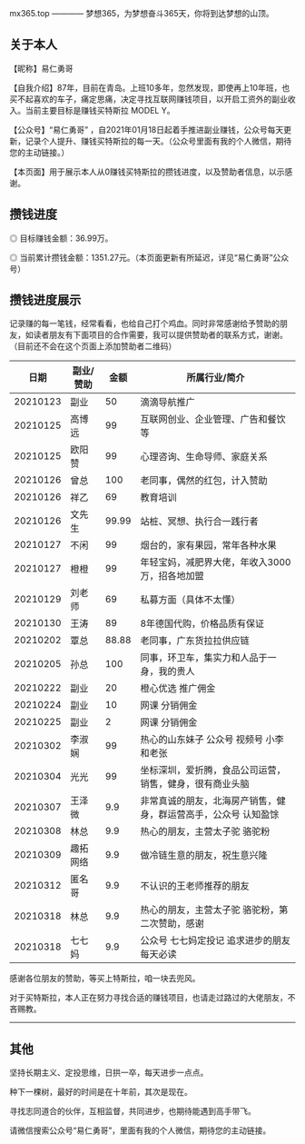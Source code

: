 mx365.top ———— 梦想365，为梦想奋斗365天，你将到达梦想的山顶。

## 关于本人

【昵称】易仁勇哥

【自我介绍】87年，目前在青岛。上班10多年，忽然发现，即使再上10年班，也买不起喜欢的车子，痛定思痛，决定寻找互联网赚钱项目，以开启工资外的副业收入。当前主要目标是赚钱买特斯拉 MODEL Y。

【公众号】“易仁勇哥” ，自2021年01月18日起着手推进副业赚钱，公众号每天更新，记录个人提升、赚钱买特斯拉的每一天。（公众号里面有我的个人微信，期待您的主动链接。）

【本页面】用于展示本人从0赚钱买特斯拉的攒钱进度，以及赞助者信息，以示感谢。

## 攒钱进度

◎ 目标赚钱金额：36.99万。

◎ 当前累计攒钱金额：1351.27元。（本页面更新有所延迟，详见“易仁勇哥”公众号）

## 攒钱进度展示

记录赚的每一笔钱，经常看看，也给自己打个鸡血。同时非常感谢给予赞助的朋友，如读者朋友有下面项目的合作需要，我可以提供赞助者的联系方式，谢谢。（目前还不会在这个页面上添加赞助者二维码）

| 日期       | 副业/赞助 | 金额    | 所属行业/简介                          |
|----------|-------|-------|----------------------------------|
| 20210123 | 副业    | 50    | 滴滴导航推广                           |
| 20210125 | 高博远   | 99    | 互联网创业、企业管理、广告和餐饮等                |
| 20210125 | 欧阳赞   | 99    | 心理咨询、生命导师、家庭关系                   |
| 20210126 | 曾总    | 100   | 老同事，偶然的红包，计入赞助                   |
| 20210126 | 祥乙    | 69    | 教育培训                             |
| 20210126 | 文先生   | 99.99 | 站桩、冥想、执行合一践行者                    |
| 20210127 | 不闲    | 99    | 烟台的，家有果园，常年各种水果                  |
| 20210127 | 橙橙    | 99    | 年轻宝妈，减肥界大佬，年收入3000万，招各地加盟        |
| 20210129 | 刘老师   | 69    | 私募方面（具体不太懂）                      |
| 20210130 | 王涛    | 89    | 8年德国代购，价格品质有保证                   |
| 20210202 | 覃总    | 88.88 | 老同事，广东货拉拉供应链                     |
| 20210205 | 孙总    | 100   | 同事，环卫车，集实力和人品于一身，我的贵人            |
| 20210222 | 副业    | 20    | 橙心优选 推广佣金                        |
| 20210224 | 副业    | 10    | 网课 分销佣金                          |
| 20210225 | 副业    | 2     | 网课 分销佣金                          |
| 20210302 | 李淑娴   | 99    | 热心的山东妹子 公众号 视频号 小李和老张            |
| 20210304 | 光光    | 99    | 坐标深圳，爱折腾，食品公司运营，销售，健身，很有商业头脑     |
| 20210307 | 王泽微   | 9.9   | 非常真诚的朋友，北海房产销售，健身，群运营高手，公众号 认知盈馀 |
| 20210308 | 林总   | 9.9   | 热心的朋友，主营太子驼 骆驼粉                    |
| 20210309 | 趣拓网络   | 9.9   | 做冷链生意的朋友，祝生意兴隆                   |
| 20210312 | 匿名哥   | 9.9   | 不认识的王老师推荐的朋友                     |
| 20210318 | 林总   | 9.9   | 热心的朋友，主营太子驼 骆驼粉，第二次赞助，感谢    |
| 20210318 | 七七妈   | 9.9   | 公众号 七七妈定投记 追求进步的朋友每天必读       |


感谢各位朋友的赞助，等买上特斯拉，咱一块去兜风。

对于买特斯拉，本人正在努力寻找合适的赚钱项目，也请走过路过的大佬朋友，不吝赐教。


* * *

## 其他

坚持长期主义、定投思维，日拱一卒，每天进步一点点。

种下一棵树，最好的时间是在十年前，其次是现在。

寻找志同道合的伙伴，互相监督，共同进步，也期待能遇到高手带飞。

请微信搜索公众号“易仁勇哥”，里面有我的个人微信，期待您的主动链接。



